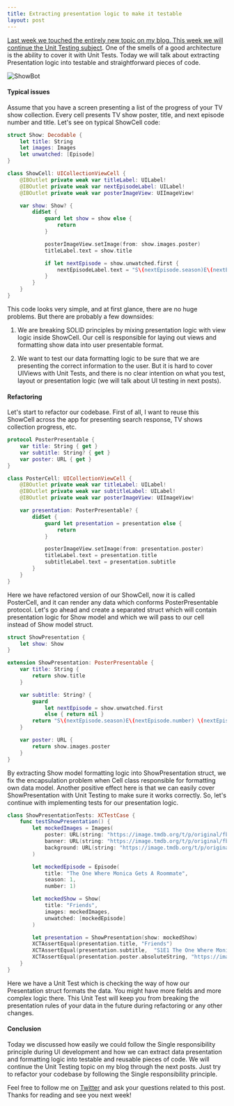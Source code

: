 ```yaml
---
title: Extracting presentation logic to make it testable
layout: post
---
```


[Last week we touched the entirely new topic on my blog. This week we will continue the Unit Testing subject](/2019/04/24/starting-unit-testing-with-model-layer/). One of the smells of a good architecture is the ability to cover it with Unit Tests. Today we will talk about extracting Presentation logic into testable and straightforward pieces of code.

![ShowBot](/public/showbot.jpg)

#### Typical issues
Assume that you have a screen presenting a list of the progress of your TV show collection. Every cell presents TV show poster, title, and next episode number and title. Let's see on typical ShowCell code:

```swift
struct Show: Decodable {
    let title: String
    let images: Images
    let unwatched: [Episode]
}

class ShowCell: UICollectionViewCell {
    @IBOutlet private weak var titleLabel: UILabel!
    @IBOutlet private weak var nextEpisodeLabel: UILabel!
    @IBOutlet private weak var posterImageView: UIImageView!

    var show: Show? {
        didSet {
            guard let show = show else {
                return
            }

            posterImageView.setImage(from: show.images.poster)
            titleLabel.text = show.title

            if let nextEpisode = show.unwatched.first {
                nextEpisodeLabel.text = "S\(nextEpisode.season)E\(nextEpisode.number) \(nextEpisode.title)"
            }
        }
    }
}
```

This code looks very simple, and at first glance, there are no huge problems. But there are probably a few downsides:

1. We are breaking SOLID principles by mixing presentation logic with view logic inside ShowCell. Our cell is responsible for laying out views and formatting show data into user presentable format.

2. We want to test our data formatting logic to be sure that we are presenting the correct information to the user. But it is hard to cover UIViews with Unit Tests, and there is no clear intention on what you test, layout or presentation logic (we will talk about UI testing in next posts).

#### Refactoring
Let's start to refactor our codebase. First of all, I want to reuse this ShowCell across the app for presenting search response, TV shows collection progress, etc. 

```swift
protocol PosterPresentable {
    var title: String { get }
    var subtitle: String? { get }
    var poster: URL { get }
}

class PosterCell: UICollectionViewCell {
    @IBOutlet private weak var titleLabel: UILabel!
    @IBOutlet private weak var subtitleLabel: UILabel!
    @IBOutlet private weak var posterImageView: UIImageView!

    var presentation: PosterPresentable? {
        didSet {
            guard let presentation = presentation else {
                return
            }

            posterImageView.setImage(from: presentation.poster)
            titleLabel.text = presentation.title
            subtitleLabel.text = presentation.subtitle
        }
    }
}
```

Here we have refactored version of our ShowCell, now it is called PosterCell, and it can render any data which conforms PosterPresentable protocol. Let's go ahead and create a separated struct which will contain presentation logic for Show model and which we will pass to our cell instead of Show model struct.

```swift
struct ShowPresentation {
    let show: Show
}

extension ShowPresentation: PosterPresentable {
    var title: String {
        return show.title
    }

    var subtitle: String? {
        guard
            let nextEpisode = show.unwatched.first
            else { return nil }
        return "S\(nextEpisode.season)E\(nextEpisode.number) \(nextEpisode.title)"
    }

    var poster: URL {
        return show.images.poster
    }
}
```

By extracting Show model formatting logic into ShowPresentation struct, we fix the encapsulation problem when Cell class responsible for formatting own data model. Another positive effect here is that we can easily cover ShowPresentation with Unit Testing to make sure it works correctly. So, let's continue with implementing tests for our presentation logic.

```swift
class ShowPresentationTests: XCTestCase {
    func testShowPresentation() {
        let mockedImages = Images(
            poster: URL(string: "https://image.tmdb.org/t/p/original/fbtaoynlPpENx3Ss2laC7wgqLIP.jpg")!,
            banner: URL(string: "https://image.tmdb.org/t/p/original/fbtaoynlPpENx3Ss2laC7wgqLIP.jpg")!,
            background: URL(string: "https://image.tmdb.org/t/p/original/fbtaoynlPpENx3Ss2laC7wgqLIP.jpg")!
        )

        let mockedEpisode = Episode(
            title: "The One Where Monica Gets A Roommate",
            season: 1,
            number: 1)

        let mockedShow = Show(
            title: "Friends",
            images: mockedImages,
            unwatched: [mockedEpisode]
        )

        let presentation = ShowPresentation(show: mockedShow)
        XCTAssertEqual(presentation.title, "Friends")
        XCTAssertEqual(presentation.subtitle,  "S1E1 The One Where Monica Gets A Roommate")
        XCTAssertEqual(presentation.poster.absoluteString, "https://image.tmdb.org/t/p/original/fbtaoynlPpENx3Ss2laC7wgqLIP.jpg")
    }
}
```

Here we have a Unit Test which is checking the way of how our Presentation struct formats the data. You might have more fields and more complex logic there. This Unit Test will keep you from breaking the presentation rules of your data in the future during refactoring or any other changes.

#### Conclusion
Today we discussed how easily we could follow the Single responsibility principle during UI development and how we can extract data presentation and formatting logic into testable and reusable pieces of code. We will continue the Unit Testing topic on my blog through the next posts. Just try to refactor your codebase by following the Single responsibility principle. 

Feel free to follow me on [Twitter](https://twitter.com/mecid) and ask your questions related to this post. Thanks for reading and see you next week!